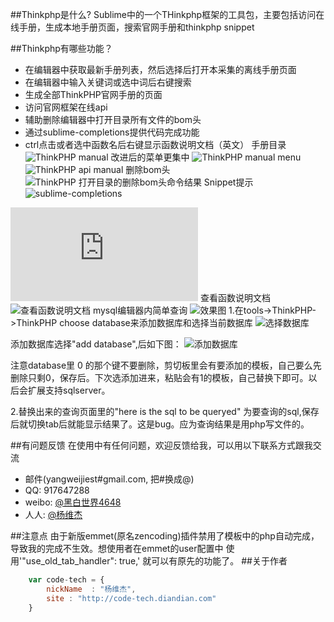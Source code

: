 ##Thinkphp是什么?
Sublime中的一个THinkphp框架的工具包，主要包括访问在线手册，生成本地手册页面，搜索官网手册和thinkphp snippet

##Thinkphp有哪些功能？

*  在编辑器中获取最新手册列表，然后选择后打开本采集的离线手册页面
*  在编辑器中输入关键词或选中词后右键搜索
*  生成全部ThinkPHP官网手册的页面
*  访问官网框架在线api
*  辅助删除编辑器中打开目录所有文件的bom头
*  通过sublime-completions提供代码完成功能
*  ctrl点击或者选中函数名后右键显示函数说明文档（英文） 
手册目录
![ThinkPHP manual](http://ww2.sinaimg.cn/large/50075709tw1dytu1g1xa1j.jpg)
改进后的菜单更集中
![ThinkPHP manual menu](http://ww4.sinaimg.cn/large/50075709tw1dyzlv2uk6oj.jpg)
![ThinkPHP api manual](http://ww3.sinaimg.cn/large/50075709tw1dyzlvmdds7j.jpg)
删除bom头
![ThinkPHP 打开目录的删除bom头命令结果](http://ww4.sinaimg.cn/large/50075709tw1dyzlvbi4daj.jpg)
Snippet提示
![sublime-completions](http://bbs.thinkphp.cn/data/attachment/forum/201207/27/0942179zll1qlqs9dsn3tt.png)

![视频: 用Sublime text2的Thinkphp插件 像zencoding)一样快速开发TP](http://v.youku.com/v_show/id_XNTA1NjE2MTM2.html)
查看函数说明文档
![查看函数说明文档](http://ww3.sinaimg.cn/mw1024/50075709jw1e5r7cp53hcj20n60brq57.jpg "查看函数说明文档")
mysql编辑器内简单查询
![效果图](http://ww2.sinaimg.cn/mw1024/50075709jw1e61cpyt7esj20vc0nbq7p.jpg "效果图")
1.在tools->ThinkPHP->ThinkPHP choose database来添加数据库和选择当前数据库
![选择数据库](http://ww2.sinaimg.cn/mw1024/50075709jw1e61cpzgtwpj20e304tmxg.jpg "选择数据库")

添加数据库选择"add database",后如下图：
![添加数据库](http://ww2.sinaimg.cn/mw1024/50075709jw1e61cpzwnbqj20j10hv0ul.jpg)

注意database里 0 的那个键不要删除，剪切板里会有要添加的模板，自己要么先删除只剩0，保存后。下次选添加进来，粘贴会有1的模板，自己替换下即可。以后会扩展支持sqlserver。

2.替换出来的查询页面里的"here is the sql to be queryed" 为要查询的sql,保存后就切换tab后就能显示结果了。这是bug。应为查询结果是用php写文件的。

##有问题反馈
在使用中有任何问题，欢迎反馈给我，可以用以下联系方式跟我交流

* 邮件(yangweijiest#gmail.com, 把#换成@)
* QQ: 917647288
* weibo: [@黑白世界4648](http://weibo.com/1342658313)
* 人人: [@杨维杰](http://www.renren.com/247050624)

##注意点
由于新版emmet(原名zencoding)插件禁用了模板中的php自动完成，导致我的完成不生效。想使用者在emmet的user配置中 使用'"use_old_tab_handler": true,' 就可以有原先的功能了。
##关于作者

```javascript
	var code-tech = {
		nickName  : "杨维杰",
		site : "http://code-tech.diandian.com"
	}
```